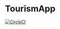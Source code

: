 # TourismApp
[![CircleCI](https://dl.circleci.com/status-badge/img/gh/Yogadimas/TourismApp/tree/main.svg?style=svg)](https://dl.circleci.com/status-badge/redirect/gh/Yogadimas/TourismApp/tree/main)
